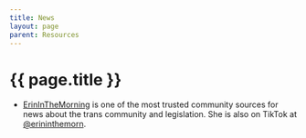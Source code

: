 ```yaml
---
title: News
layout: page
parent: Resources
---
```

# {{ page.title }}

* [ErinInTheMorning](https://www.erininthemorning.com/) is one of the most trusted community sources for news about the trans community and legislation. She is also on TikTok at [@erininthemorn](https://www.tiktok.com/@erininthemorn?lang=en).